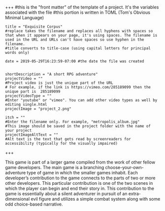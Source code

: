 +++
    #this is the "front matter" of the template of a project. It's the variables associated with the file
    #this portion is written in TOML (Tom's Obvious Minimal Language)
    
    title = "Exquisite Corpus"
    #replace takes the filename and replaces all hyphens with spaces so that when it appears on your page, it's using spaces. The filename is used in the URL and URLs can't have spaces so use hyphen in the filename.
    #title converts to title-case (using capital letters for principal words only)
    
    date = 2019-05-29T16:23:59-07:00 #the date the file was created

    
    shortDescription = "A short RPG adventure"
    projectVideo = ""
    #Project video is just the unique part of the URL  
    # For example, if the link is https://vimeo.com/285189099 then the unique part is  285189099
    projectVideoType = ""
    #Enter "youtube" or "vimeo". You can add other video types as well by editing single.html 
    projectImage = "project_2.png"

    itch = ""
    #Enter the filename only. For example, "metropolis_album.jpg" 
    #This image should be saved in the project folder with the name of your project 
    projectImageAltText = ""
    #Alt text is the text that gets read by screenreaders for accessibility (typically for the visually impaired) 

+++

This game is part of a larger game compiled from the work of other fellow game developers. The main game is a branching choose-your-own-adventure type of game in which the smaller games inhabit. Each developer’s contribution to the game connects to the parts of two or more other developers. This particular contribution is one of the two scenes in which the player can begin and end their story in. This contribution to the game is essentially about a silent adventurer in pursuit of an extra-dimensional evil figure and utilizes a simple combat system along with some odd choice-based narrative.


